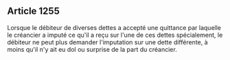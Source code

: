 Article 1255
----
Lorsque le débiteur de diverses dettes a accepté une quittance par laquelle le
créancier a imputé ce qu'il a reçu sur l'une de ces dettes spécialement, le
débiteur ne peut plus demander l'imputation sur une dette différente, à moins
qu'il n'y ait eu dol ou surprise de la part du créancier.
